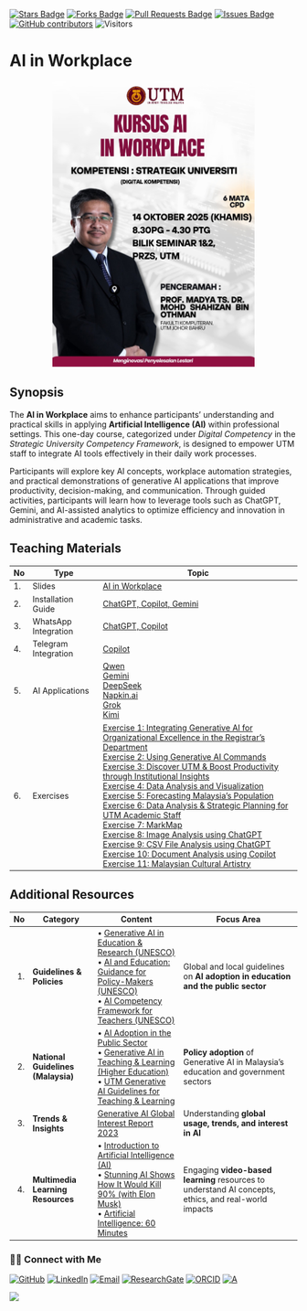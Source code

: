 <a href="https://github.com/drshahizan/short-course/stargazers"><img src="https://img.shields.io/github/stars/drshahizan/short-course" alt="Stars Badge"/></a>
<a href="https://github.com/drshahizan/short-course/network/members"><img src="https://img.shields.io/github/forks/drshahizan/short-course" alt="Forks Badge"/></a>
<a href="https://github.com/drshahizan/short-course/pulls"><img src="https://img.shields.io/github/issues-pr/drshahizan/short-course" alt="Pull Requests Badge"/></a>
<a href="https://github.com/drshahizan/short-course"><img src="https://img.shields.io/github/issues/drshahizan/short-course" alt="Issues Badge"/></a>
<a href="https://github.com/drshahizan/short-course/graphs/contributors"><img alt="GitHub contributors" src="https://img.shields.io/github/contributors/drshahizan/short-course?color=2b9348"></a>
![Visitors](https://api.visitorbadge.io/api/visitors?path=https%3A%2F%2Fgithub.com%2Fdrshahizan%2Fshort-course&labelColor=%23d9e3f0&countColor=%23697689&style=flat)


# AI in Workplace
<p align="center">
 <img src="https://github.com/drshahizan/short-course/blob/main/workshop/25pendaftar/images/Pendaftar.jpeg"  height="500">
 </p>

## Synopsis

The **AI in Workplace** aims to enhance participants’ understanding and practical skills in applying **Artificial Intelligence (AI)** within professional settings. This one-day course, categorized under *Digital Competency* in the *Strategic University Competency Framework*, is designed to empower UTM staff to integrate AI tools effectively in their daily work processes.

Participants will explore key AI concepts, workplace automation strategies, and practical demonstrations of generative AI applications that improve productivity, decision-making, and communication. Through guided activities, participants will learn how to leverage tools such as ChatGPT, Gemini, and AI-assisted analytics to optimize efficiency and innovation in administrative and academic tasks.

## **Teaching Materials**

| No | Type                 | Topic |
| -- | -------------------- | ----- |
| 1. | Slides               | [AI in Workplace](https://github.com/drshahizan/short-course/blob/main/workshop/25pendaftar/images/Pendaftar.pdf) |
| 2. | Installation Guide   | [ChatGPT, Copilot, Gemini](./materials/signin.md) |
| 3. | WhatsApp Integration | [ChatGPT, Copilot](./materials/wa-chatgpt.md) |
| 4. | Telegram Integration | [Copilot](./materials/telegram.md) |
| 5. | AI Applications      | [Qwen](./materials/qwen.md) <br> [Gemini](https://gemini.google.com/app) <br> [DeepSeek](./materials/deepseek.md) <br> [Napkin.ai](./materials//napkin.md) <br> [Grok](./materials/grok.md) <br> [Kimi](./materials/kimi.md) |
| 6. | Exercises            | [Exercise 1: Integrating Generative AI for Organizational Excellence in the Registrar’s Department](https://github.com/drshahizan/ai-tools/blob/main/materials/untw/fungsi.md) <br> [Exercise 2: Using Generative AI Commands](./materials/latihan2.md) <br> [Exercise 3: Discover UTM & Boost Productivity through Institutional Insights](./materials/latihan3.md) <br> [Exercise 4: Data Analysis and Visualization](./materials/latihan4.md) <br> [Exercise 5: Forecasting Malaysia’s Population](./materials/latihan5.md) <br> [Exercise 6: Data Analysis & Strategic Planning for UTM Academic Staff](./materials/latihan6.md) <br> [Exercise 7: MarkMap](https://github.com/drshahizan/ai-tools/blob/main/materials/pimpin/markmap.md) <br> [Exercise 8: Image Analysis using ChatGPT](https://github.com/drshahizan/ai-tools/blob/main/materials/untw/dokumen_untw.md) <br> [Exercise 9: CSV File Analysis using ChatGPT](https://github.com/drshahizan/ai-tools/blob/main/materials/untw/dokumen_chatgpt.md) <br> [Exercise 10: Document Analysis using Copilot](https://github.com/drshahizan/ai-tools/blob/main/materials/untw/dokumen_copilot.md) <br> [Exercise 11: Malaysian Cultural Artistry](https://github.com/drshahizan/Generative-AI-Playground/blob/main/materials/drawing.md) |

## **Additional Resources**

| **No** | **Category**                       | **Content** | **Focus Area**                                                                                        |
| -----: | ---------------------------------- | --------------------------------------------------------------------------------------------------------------------------------------------------------------------------------------------------------------------------------------------------------------------------------------------------------------------------------------------------------------------------------------------------------------------------------------------------------------------------- | ----------------------------------------------------------------------------------------------------- |
|     1. | **Guidelines & Policies**          | • [Generative AI in Education & Research (UNESCO)](https://github.com/drshahizan/short-course/blob/main/workshop/25skkulai/materials/390836may.pdf) <br> • [AI and Education: Guidance for Policy-Makers (UNESCO)](https://github.com/drshahizan/short-course/blob/main/workshop/25skkulai/materials/391104eng.pdf) <br> • [AI Competency Framework for Teachers (UNESCO)](https://github.com/drshahizan/short-course/blob/main/workshop/25skkulai/materials/376709eng.pdf) | Global and local guidelines on **AI adoption in education and the public sector**                     |
|     2. | **National Guidelines (Malaysia)** | • [AI Adoption in the Public Sector](https://www.jdn.gov.my/garis-panduan-pengadaptasian-ai-sektor-awam/) <br> • [Generative AI in Teaching & Learning (Higher Education)](https://cdex-apps.utm.my/files/meipta/GARIS_PANDUAN_PENGGUNAAN_AI.pdf) <br> • [UTM Generative AI Guidelines for Teaching & Learning](https://cdex-apps.utm.my/files/guidelines/GP-KBG-PP-Terkini-1.pdf)                                                                                          | **Policy adoption** of Generative AI in Malaysia’s education and government sectors                   |
|     3. | **Trends & Insights**              | [Generative AI Global Interest Report 2023](https://www.electronicshub.org/generative-ai-global-interest-report-2023/) | Understanding **global usage, trends, and interest in AI**                                            |
|     4. | **Multimedia Learning Resources**  | • [Introduction to Artificial Intelligence (AI)](https://youtu.be/kms0WrEbs0Q?si=woVk00RDgFNC5rBd) <br> • [Stunning AI Shows How It Would Kill 90% (with Elon Musk)](https://youtu.be/J6Mdq3n6kgk?si=4G0k5-WNH55pBMhw) <br> • [Artificial Intelligence: 60 Minutes](https://youtu.be/aZ5EsdnpLMI?si=3aEFdMyTnOWZTuCZ) | Engaging **video-based learning** resources to understand AI concepts, ethics, and real-world impacts |


### 🙌🏻 Connect with Me
<p align="left">
    <a href="https://github.com/drshahizan" target="_blank"><img alt="GitHub" src="https://img.shields.io/badge/-@drshahizan-181717?style=flat-square&logo=GitHub&logoColor=white"></a>
    <a href="https://www.linkedin.com/in/drshahizan" target="_blank"><img alt="LinkedIn" src="https://img.shields.io/badge/-drshahizan-blue?style=flat-square&logo=Linkedin&logoColor=white&link=https://www.linkedin.com/in/drshahizan/"></a>
    <a href="mailto:shahizan@utm.my" target="_blank"><img alt="Email" src="https://img.shields.io/badge/-shahizan@utm.my-c14438?style=flat-square&logo=Gmail&logoColor=white&link=mailto:shahizan@utm.my.com"></a>
    <a href="https://www.researchgate.net/profile/Mohd-Othman-28" target="_blank"><img alt="ResearchGate" src="https://img.shields.io/badge/-ResearchGate-00CCBB?style=flat-square&logo=ResearchGate&logoColor=white"></a>
    <a href="https://orcid.org/0000-0003-4261-1873" target="_blank"><img alt="ORCID" src="https://img.shields.io/badge/-ORCID-A6CE39?style=flat-square&logo=ORCID&logoColor=white"></a> 
 <a href="https://visitorbadge.io/status?path=https%3A%2F%2Fgithub.com%2Fdrshahizan" target="_blank"><img alt="A" src="https://api.visitorbadge.io/api/visitors?path=https%3A%2F%2Fgithub.com%2Fdrshahizan&labelColor=%23697689&countColor=%23555555&style=plastic"></a>
 
![](https://hit.yhype.me/github/profile?user_id=81284918)
</p>
